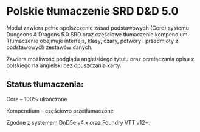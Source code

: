 # Polskie tłumaczenie SRD D&D 5.0

Moduł zawiera pełne spolszczenie zasad podstawowych (Core) systemu Dungeons & Dragons 5.0 SRD oraz częściowe tłumaczenie kompendium.
Tłumaczenie obejmuje interfejs, klasy, czary, potwory i przedmioty z podstawowych zestawów danych.

Zawiera możliwość podglądu angielskiego tytułu oraz przełączania opisu z polskiego na angielski bez opuszczania karty.

## Status tłumaczenia:

Core – 100% ukończone

Kompendium – częściowo przetłumaczone

Zgodne z systemem DnD5e v4.x oraz Foundry VTT v12+.
